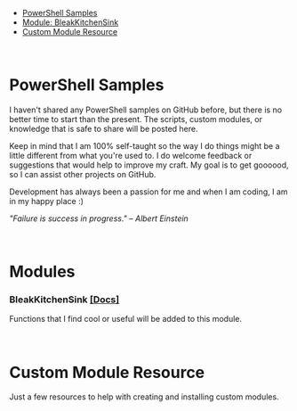 - [PowerShell Samples](#powershell-samples)
- [Module: BleakKitchenSink](BleakKitchenSink-[[Docs]](Modules/BleakKitchenSink/README.md))
- [Custom Module Resource](#custom-module-resource)

<br>

# PowerShell Samples

I haven't shared any PowerShell samples on GitHub before, but there is no better time to start than the present. 
The scripts, custom modules, or knowledge that is safe to share will be posted here.

Keep in mind that I am 100% self-taught so the way I do things might be a little different from what you're used to. 
I do welcome feedback or suggestions that would help to improve my craft. My goal is to get goooood, so I can assist other projects on GitHub.

Development has always been a passion for me and when I am coding, I am in my happy place :)


*"Failure is success in progress." – Albert Einstein*

<br>

# Modules 

### BleakKitchenSink [[Docs]](Modules/BleakKitchenSink/README.md)

Functions that I find cool or useful will be added to this module.


<br>

# Custom Module Resource

Just a few resources to help with creating and installing custom modules.
